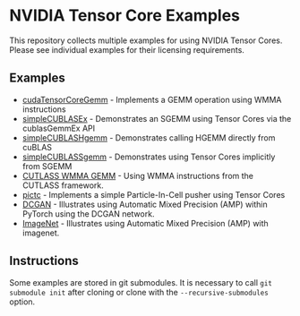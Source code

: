 NVIDIA Tensor Core Examples
===========================

This repository collects multiple examples for using NVIDIA Tensor Cores.
Please see individual examples for their licensing requirements.


Examples
--------

* [cudaTensorCoreGemm](cudaTensorCoreGemm/readme.txt) - Implements a GEMM operation using WMMA instructions
* [simpleCUBLASEx](simpleCUBLASEx/readme.txt) - Demonstrates an SGEMM using Tensor Cores via the cublasGemmEx
  API
* [simpleCUBLASHgemm](simpleCUBLASHgemm/readme.txt) - Demonstrates calling HGEMM directly from cuBLAS
* [simpleCUBLASSgemm](simpleCUBLASSgemm) - Demonstrates using Tensor Cores implicitly from SGEMM
* [CUTLASS WMMA GEMM](https://github.com/NVIDIA/cutlass/tree/master/examples/05_wmma_gemm) - Using WMMA instructions from the CUTLASS
  framework.
* [pictc](pictc/README.md) - Implements a simple Particle-In-Cell pusher using Tensor Cores
* [DCGAN](https://github.com/NVIDIA/apex/tree/master/examples/dcgan) - Illustrates using Automatic Mixed Precision
  (AMP) within PyTorch using the DCGAN network.
* [ImageNet](https://github.com/NVIDIA/apex/tree/master/examples/imagenet) - Illustrates using Automatic Mixed
  Precision (AMP) with imagenet.

Instructions
------------

Some examples are stored in git submodules. It is necessary to call 
`git submodule init` after cloning or clone with the `--recursive-submodules`
option.
